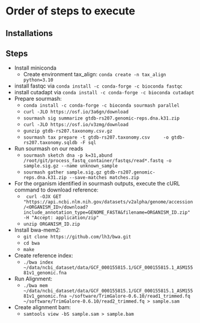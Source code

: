 # Order of steps to execute

## Installations



 ## Steps
 - Install miniconda
	 - Create environment tax_align: `conda create -n tax_align python=3.10`
 - install fastqc via `conda install -c conda-forge -c bioconda fastqc`
 - install cutadapt via `conda install -c conda-forge -c bioconda cutadapt`
 - Prepare sourmash:
	 - `conda install -c conda-forge -c bioconda sourmash parallel`
	 - `curl -JLO https://osf.io/3a6gn/download`
	 - `sourmash sig summarize gtdb-rs207.genomic-reps.dna.k31.zip`
	 - `curl -JLO https://osf.io/v3zmg/download`
	 - `gunzip gtdb-rs207.taxonomy.csv.gz`
	 - `sourmash tax prepare -t gtdb-rs207.taxonomy.csv     -o gtdb-rs207.taxonomy.sqldb -F sql`
 - Run sourmash on our reads
	 - `sourmash sketch dna -p k=31,abund /root/git/process_fastq_container/fastqs/read*.fastq -o sample.sig.gz --name unknown_sample`
	 - `sourmash gather sample.sig.gz gtdb-rs207.genomic-reps.dna.k31.zip --save-matches matches.zip`
 - For the organism identified in sourmash outputs, execute the cURL command to download reference:
	 - ` curl -OJX GET "https://api.ncbi.nlm.nih.gov/datasets/v2alpha/genome/accession/<ORGANISM_ID>/download?include_annotation_type=GENOME_FASTA&filename=ORGANISM_ID.zip" -H "Accept: application/zip"`
	 - `unzip ORGANISM_ID.zip`
 - Install bwa-mem2:
	 - `git clone https://github.com/lh3/bwa.git`
	 - `cd bwa`
	 - `make`
 - Create reference index:
	 - `./bwa index ~/data/ncbi_dataset/data/GCF_000155815.1/GCF_000155815.1_ASM15581v1_genomic.fna`
 - Run Alignment:
	 - `./bwa mem ~/data/ncbi_dataset/data/GCF_000155815.1/GCF_000155815.1_ASM15581v1_genomic.fna ~/software/TrimGalore-0.6.10/read1_trimmed.fq ~/software/TrimGalore-0.6.10/read2_trimmed.fq > sample.sam`
 - Create alignment bam:
	 - `samtools view -bS sample.sam > sample.bam`

 
